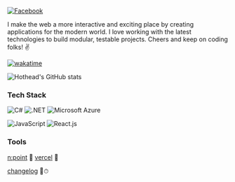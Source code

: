 [![Facebook](https://img.shields.io/badge/Facebook-1877F2?style=flat&logo=facebook&logoColor=white)](https://www.facebook.com/dirtycoder)

I make the web a more interactive and exciting place by creating applications for the modern world. I love working with the latest technologies to build modular, testable projects. Cheers and keep on coding folks! ✌️

[![wakatime](https://wakatime.com/badge/github/cutpix/bubble-gun.svg)](https://wakatime.com/badge/github/cutpix/bubble-gun)

![Hothead's GitHub stats](https://github-readme-stats.vercel.app/api?username=cutpix&show_icons=true)

### Tech Stack

![C#](https://img.shields.io/badge/C%23-239120?style=flat&logo=c-sharp&logoColor=white)
![.NET](https://img.shields.io/badge/.NET-5C2D91?style=flat&logo=.net&logoColor=white)
![Microsoft Azure](https://img.shields.io/badge/Microsoft_Azure-0089D6?style=flat&logo=microsoft-azure&logoColor=white)

![JavaScript](https://img.shields.io/badge/JavaScript-F7DF1E?style=flat&logo=javascript&logoColor=black)
![React.js](https://img.shields.io/badge/React-20232A?style=flat&logo=react&logoColor=61DAFB)

### Tools
[n:point](https://www.npoint.io/) 👾
[vercel](https://vercel.com/) 💾
 
[changelog](https://headwayapp.co/the-dirty-code-club-changelog) 📝⏱
